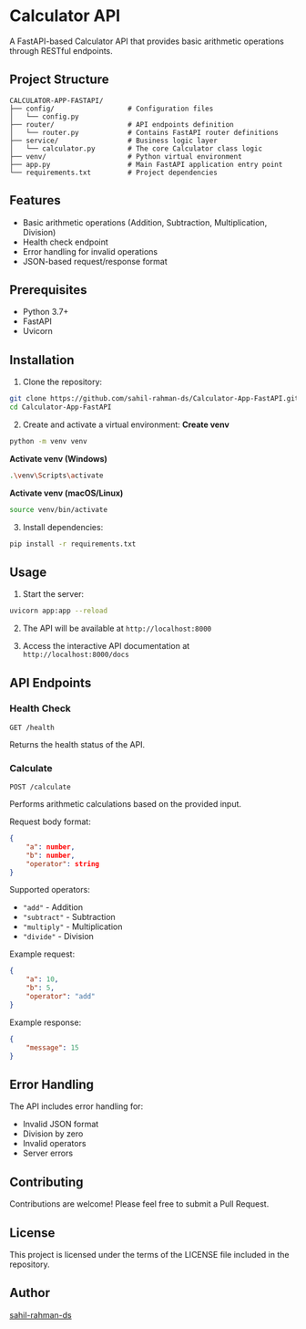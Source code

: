 # Calculator API

A FastAPI-based Calculator API that provides basic arithmetic operations through RESTful endpoints.

## Project Structure

```
CALCULATOR-APP-FASTAPI/
├── config/                  # Configuration files
│   └── config.py
├── router/                  # API endpoints definition
│   └── router.py            # Contains FastAPI router definitions
├── service/                 # Business logic layer
│   └── calculator.py        # The core Calculator class logic
├── venv/                    # Python virtual environment
├── app.py                   # Main FastAPI application entry point
└── requirements.txt         # Project dependencies
```

## Features

- Basic arithmetic operations (Addition, Subtraction, Multiplication, Division)
- Health check endpoint
- Error handling for invalid operations
- JSON-based request/response format

## Prerequisites

- Python 3.7+
- FastAPI
- Uvicorn

## Installation

1. Clone the repository:
```bash
git clone https://github.com/sahil-rahman-ds/Calculator-App-FastAPI.git
cd Calculator-App-FastAPI
```

2. Create and activate a virtual environment:
**Create venv**
```bash
python -m venv venv
```

**Activate venv (Windows)**
```bash
.\venv\Scripts\activate
```

**Activate venv (macOS/Linux)**
```bash
source venv/bin/activate
```

3. Install dependencies:
```bash
pip install -r requirements.txt
```

## Usage

1. Start the server:
```bash
uvicorn app:app --reload
```

2. The API will be available at `http://localhost:8000`

3. Access the interactive API documentation at `http://localhost:8000/docs`

## API Endpoints

### Health Check
```
GET /health
```
Returns the health status of the API.

### Calculate
```
POST /calculate
```
Performs arithmetic calculations based on the provided input.

Request body format:
```json
{
    "a": number,
    "b": number,
    "operator": string
}
```

Supported operators:
- `"add"` - Addition
- `"subtract"` - Subtraction
- `"multiply"` - Multiplication
- `"divide"` - Division

Example request:
```json
{
    "a": 10,
    "b": 5,
    "operator": "add"
}
```

Example response:
```json
{
    "message": 15
}
```

## Error Handling

The API includes error handling for:
- Invalid JSON format
- Division by zero
- Invalid operators
- Server errors

## Contributing

Contributions are welcome! Please feel free to submit a Pull Request.

## License

This project is licensed under the terms of the LICENSE file included in the repository.

## Author

[sahil-rahman-ds](https://github.com/sahil-rahman-ds)
